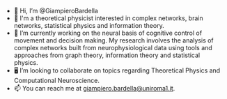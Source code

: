 - 👋 Hi, I’m @GiampieroBardella
- 👀 I'm a theoretical physicist interested in complex networks, brain networks, statistical physics and information theory. 
- 🧠 I’m currently working on the neural basis of cognitive control of movement and decision making. My research involves the analysis of complex networks built from 
      neurophysiological data using tools and approaches from graph theory, information theory and statistical physics.
- 🖥️ I’m looking to collaborate on topics regarding Theoretical Physics and Computational Neuroscience.
- 📫 You can reach me at giampiero.bardella@uniroma1.it.

<!---
GiampieroBardella/GiampieroBardella is a ✨ special ✨ repository because its `README.md` (this file) appears on your GitHub profile.
You can click the Preview link to take a look at your changes.
--->
